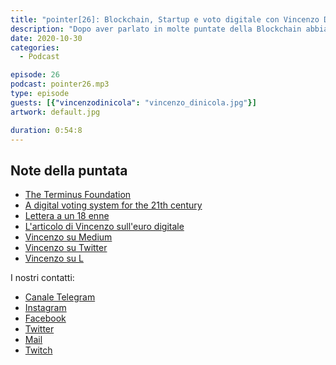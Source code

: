 ```yaml
---
title: "pointer[26]: Blockchain, Startup e voto digitale con Vincenzo Di Nicola"
description: "Dopo aver parlato in molte puntate della Blockchain abbiamo deciso di invitare un ospite d'eccezione, si tratta di Vincenzo di Nicola, CEO di Conio che ci ha accompagnato con il suo entusiasmo in una puntata davvero interessante. Con lui abbiamo parlato della sua avventura americana, della startup Conio, della Blockchain e del voto digitale."
date: 2020-10-30
categories:
  - Podcast

episode: 26
podcast: pointer26.mp3
type: episode
guests: [{"vincenzodinicola": "vincenzo_dinicola.jpg"}]
artwork: default.jpg

duration: 0:54:8
---
```


## Note della puntata

<!-- wp:list -->
<ul><li><a href="https://github.com/theterminusfoundation">The Terminus Foundation</a></li><li><a href="https://www.youtube.com/watch?v=rggGwJ-h7bY&amp;feature=youtu.be">A digital voting system for the 21th century</a></li><li><a href="https://vincenzo.me/lettera-nofilter-a-un-18enne-universita-e-lavoro-a-nudo/">Lettera a un 18 enne</a></li><li><a href="https://24plus.ilsole24ore.com/art/l-avvento-euro-digitale-ecco-vantaggi-e-rischi-spiegati-bene-ADs142x">L'articolo di Vincenzo sull'euro digitale</a></li><li><a href="https://medium.com/@vincenzo">Vincenzo su Medium</a></li><li><a href="https://twitter.com/vincenzo">Vincenzo su Twitter</a></li><li><a href="https://www.linkedin.com/in/dinicola/">Vincenzo su L</a></li></ul>
<!-- /wp:list -->


I nostri contatti:

- [Canale Telegram](https://t.me/PointerPodcast)
- [Instagram](https://www.instagram.com/pointerpodcast/)
- [Facebook](https://www.facebook.com/pointerPodcast/)
- [Twitter](https://twitter.com/PointerPodcast)
- [Mail](info@pointerpodcast.it)
- [Twitch](https://www.twitch.tv/pointerpodcast)

